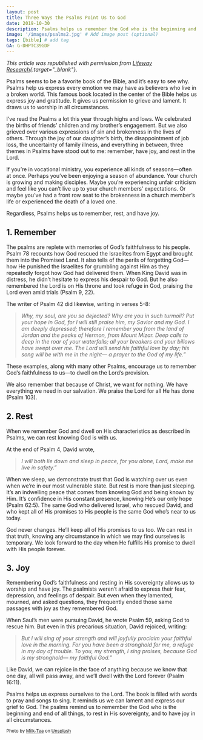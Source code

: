 ```yaml
---
layout: post
title: Three Ways the Psalms Point Us to God
date: 2019-10-30
description: Psalms helps us remember the God who is the beginning and end of all things, rest in His sovereignty, and have joy in all circumstances. # Add post description (optional)
image: '/images/psalms2.jpg' # Add image post (optional)
tags: [bible] # add tag
GA: G-DHPTC39GDF
---
```

*This article was republished with permission from [Lifeway Research](https://research.lifeway.com/2019/10/11/3-things-the-psalms-help-us-do/){:target="_blank"}.*

Psalms seems to be a favorite book of the Bible, and it’s easy to see why. Psalms help us express every emotion we may have as believers who live in a broken world. This famous book located in the center of the Bible helps us express joy and gratitude. It gives us permission to grieve and lament. It draws us to worship in all circumstances.

I’ve read the Psalms a lot this year through highs and lows. We celebrated the births of friends’ children and my brother’s engagement. But we also grieved over various expressions of sin and brokenness in the lives of others. Through the joy of our daughter’s birth, the disappointment of job loss, the uncertainty of family illness, and everything in between, three themes in Psalms have stood out to me: remember, have joy, and rest in the Lord.

If you’re in vocational ministry, you experience all kinds of seasons—often at once. Perhaps you’ve been enjoying a season of abundance. Your church is growing and making disciples. Maybe you’re experiencing unfair criticism and feel like you can’t live up to your church members’ expectations. Or maybe you’ve had a front row seat to the brokenness in a church member’s life or experienced the death of a loved one.

Regardless, Psalms helps us to remember, rest, and have joy.

## 1. Remember

The psalms are replete with memories of God’s faithfulness to his people. Psalm 78 recounts how God rescued the Israelites from Egypt and brought them into the Promised Land. It also tells of the perils of forgetting God—how He punished the Israelites for grumbling against Him as they repeatedly forgot how God had delivered them. When King David was in distress, he didn’t hesitate to express his despair to God. But he also remembered the Lord is on His throne and took refuge in God, praising the Lord even amid trials (Psalm 9, 22).

The writer of Psalm 42 did likewise, writing in verses 5-8:

>*Why, my soul, are you so dejected?
Why are you in such turmoil?
Put your hope in God, for I will still praise him,
my Savior and my God.
I am deeply depressed;
therefore I remember you from the land of Jordan
and the peaks of Hermon, from Mount Mizar.
Deep calls to deep in the roar of your waterfalls;
all your breakers and your billows have swept over me.
The Lord will send his faithful love by day;
his song will be with me in the night—
a prayer to the God of my life.”*

These examples, along with many other Psalms, encourage us to remember God’s faithfulness to us—to dwell on the Lord’s provision.

We also remember that because of Christ, we want for nothing. We have everything we need in our salvation. We praise the Lord for all He has done (Psalm 103).

## 2. Rest

When we remember God and dwell on His characteristics as described in Psalms, we can rest knowing God is with us.

At the end of Psalm 4, David wrote,

>*I will both lie down and sleep in peace,
for you alone, Lord, make me live in safety.”*

When we sleep, we demonstrate trust that God is watching over us even when we’re in our most vulnerable state. But rest is more than just sleeping. It’s an indwelling peace that comes from knowing God and being known by Him. It’s confidence in His constant presence, knowing He’s our only hope (Psalm 62:5). The same God who delivered Israel, who rescued David, and who kept all of His promises to His people is the same God who’s near to us today.

God never changes. He’ll keep all of His promises to us too. We can rest in that truth, knowing any circumstance in which we may find ourselves is temporary. We look forward to the day when He fulfills His promise to dwell with His people forever.

## 3. Joy

Remembering God’s faithfulness and resting in His sovereignty allows us to worship and have joy. The psalmists weren’t afraid to express their fear, depression, and feelings of despair. But even when they lamented, mourned, and asked questions, they frequently ended those same passages with joy as they remembered God.

When Saul’s men were pursuing David, he wrote Psalm 59, asking God to rescue him. But even in this precarious situation, David rejoiced, writing:

>*But I will sing of your strength
and will joyfully proclaim
your faithful love in the morning.
For you have been a stronghold for me,
a refuge in my day of trouble.
To you, my strength, I sing praises,
because God is my stronghold—
my faithful God.”*

Like David, we can rejoice in the face of anything because we know that one day, all will pass away, and we’ll dwell with the Lord forever (Psalm 16:11).

Psalms helps us express ourselves to the Lord. The book is filled with words to pray and songs to sing. It reminds us we can lament and express our grief to God. The psalms remind us to remember the God who is the beginning and end of all things, to rest in His sovereignty, and to have joy in all circumstances.

<sub>Photo by <a href="https://unsplash.com/@pureimages2020?utm_content=creditCopyText&utm_medium=referral&utm_source=unsplash">Milk-Tea</a> on <a href="https://unsplash.com/photos/an-open-book-sitting-on-top-of-a-table-IeU6OODxB54?utm_content=creditCopyText&utm_medium=referral&utm_source=unsplash">Unsplash</a></sub>
  